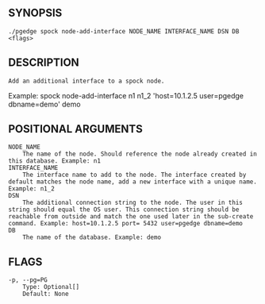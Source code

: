 ## SYNOPSIS
    ./pgedge spock node-add-interface NODE_NAME INTERFACE_NAME DSN DB <flags>
 
## DESCRIPTION
    Add an additional interface to a spock node. 

Example: spock node-add-interface n1 n1_2 'host=10.1.2.5 user=pgedge dbname=demo' demo
 
## POSITIONAL ARGUMENTS
    NODE_NAME
        The name of the node. Should reference the node already created in this database. Example: n1
    INTERFACE_NAME
        The interface name to add to the node. The interface created by default matches the node name, add a new interface with a unique name. Example: n1_2
    DSN
        The additional connection string to the node. The user in this string should equal the OS user. This connection string should be reachable from outside and match the one used later in the sub-create command. Example: host=10.1.2.5 port= 5432 user=pgedge dbname=demo
    DB
        The name of the database. Example: demo
 
## FLAGS
    -p, --pg=PG
        Type: Optional[]
        Default: None
